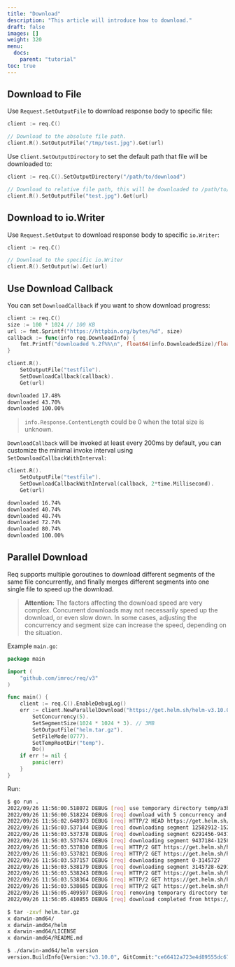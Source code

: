 ```yaml
---
title: "Download"
description: "This article will introduce how to download."
draft: false
images: []
weight: 320
menu:
  docs:
    parent: "tutorial"
toc: true
---
```


## Download to File

Use `Request.SetOutputFile` to download response body to specific file:

```go
client := req.C()

// Download to the absolute file path.
client.R().SetOutputFile("/tmp/test.jpg").Get(url)
```

Use `Client.SetOutputDirectory` to set the default path that file will be downloaded to:

```go
client := req.C().SetOutputDirectory("/path/to/download")

// Download to relative file path, this will be downloaded to /path/to/download/test.jpg
client.R().SetOutputFile("test.jpg").Get(url)
```

## Download to io.Writer

Use `Request.SetOutput` to download response body to specific `io.Writer`:

```go
client := req.C()

// Download to the specific io.Writer
client.R().SetOutput(w).Get(url)
```

## Use Download Callback

You can set `DownloadCallback` if you want to show download progress:

```go
client := req.C()
size := 100 * 1024 // 100 KB
url := fmt.Sprintf("https://httpbin.org/bytes/%d", size)
callback := func(info req.DownloadInfo) {
    fmt.Printf("downloaded %.2f%%\n", float64(info.DownloadedSize)/float64(info.Response.ContentLength)*100.0)
}

client.R().
    SetOutputFile("testfile").
    SetDownloadCallback(callback).
    Get(url)
```

```txt
downloaded 17.48%
downloaded 43.70%
downloaded 100.00%
```

> `info.Response.ContentLength` could be 0 when the total size is unknown.

`DownloadCallback` will be invoked at least every 200ms by default, you can customize the minimal invoke interval using `SetDownloadCallbackWithInterval`:

```go
client.R().
    SetOutputFile("testfile").
    SetDownloadCallbackWithInterval(callback, 2*time.Millisecond).
    Get(url)
```

```txt
downloaded 16.74%
downloaded 40.74%
downloaded 48.74%
downloaded 72.74%
downloaded 80.74%
downloaded 100.00%
```

## Parallel Download

Req supports multiple goroutines to download different segments of the same file concurrently, and finally merges different segments into one single file to speed up the download.

> **Attention:** The factors affecting the download speed are very complex. Concurrent downloads may not necessarily speed up the download, or even slow down. In some cases, adjusting the concurrency and segment size can increase the speed, depending on the situation.

Example `main.go`:

```go
package main

import (
	"github.com/imroc/req/v3"
)

func main() {
	client := req.C().EnableDebugLog()
	err := client.NewParallelDownload("https://get.helm.sh/helm-v3.10.0-darwin-amd64.tar.gz").
		SetConcurrency(5).
		SetSegmentSize(1024 * 1024 * 3). // 3MB
		SetOutputFile("helm.tar.gz").
		SetFileMode(0777).
		SetTempRootDir("temp").
		Do()
	if err != nil {
		panic(err)
	}
}
```

Run:

```bash
$ go run .
2022/09/26 11:56:00.518072 DEBUG [req] use temporary directory temp/a3bed2850f816394f9c7a18d256aafb2
2022/09/26 11:56:00.518224 DEBUG [req] download with 5 concurrency and 3145728 bytes segment size
2022/09/26 11:56:02.648973 DEBUG [req] HTTP/2 HEAD https://get.helm.sh/helm-v3.10.0-darwin-amd64.tar.gz
2022/09/26 11:56:03.537144 DEBUG [req] downloading segment 12582912-15237556
2022/09/26 11:56:03.537378 DEBUG [req] downloading segment 6291456-9437183
2022/09/26 11:56:03.537674 DEBUG [req] downloading segment 9437184-12582911
2022/09/26 11:56:03.537810 DEBUG [req] HTTP/2 GET https://get.helm.sh/helm-v3.10.0-darwin-amd64.tar.gz
2022/09/26 11:56:03.537821 DEBUG [req] HTTP/2 GET https://get.helm.sh/helm-v3.10.0-darwin-amd64.tar.gz
2022/09/26 11:56:03.537157 DEBUG [req] downloading segment 0-3145727
2022/09/26 11:56:03.538179 DEBUG [req] downloading segment 3145728-6291455
2022/09/26 11:56:03.538243 DEBUG [req] HTTP/2 GET https://get.helm.sh/helm-v3.10.0-darwin-amd64.tar.gz
2022/09/26 11:56:03.538364 DEBUG [req] HTTP/2 GET https://get.helm.sh/helm-v3.10.0-darwin-amd64.tar.gz
2022/09/26 11:56:03.538685 DEBUG [req] HTTP/2 GET https://get.helm.sh/helm-v3.10.0-darwin-amd64.tar.gz
2022/09/26 11:56:05.409597 DEBUG [req] removing temporary directory temp/a3bed2850f816394f9c7a18d256aafb2
2022/09/26 11:56:05.410855 DEBUG [req] download completed from https://get.helm.sh/helm-v3.10.0-darwin-amd64.tar.gz to helm.tar.gz

$ tar -zxvf helm.tar.gz
x darwin-amd64/
x darwin-amd64/helm
x darwin-amd64/LICENSE
x darwin-amd64/README.md

$ ./darwin-amd64/helm version
version.BuildInfo{Version:"v3.10.0", GitCommit:"ce66412a723e4d89555dc67217607c6579ffcb21", GitTreeState:"clean", GoVersion:"go1.18.6"}
```

